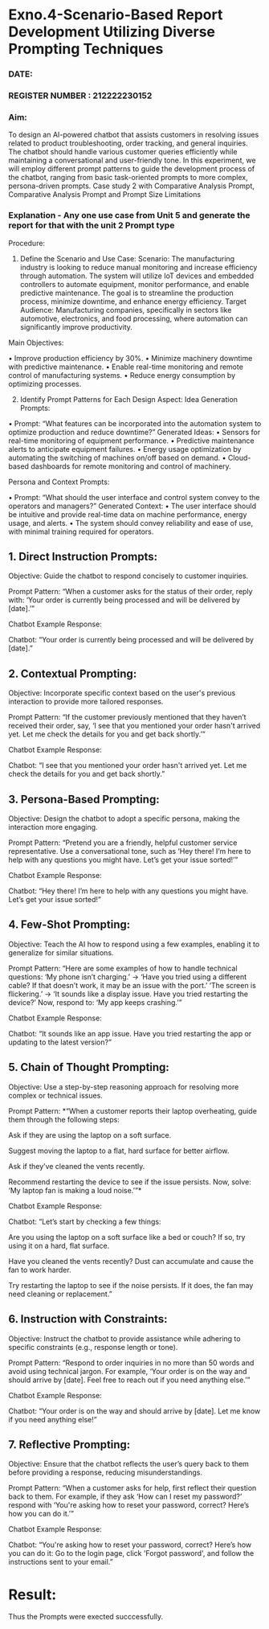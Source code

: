 # Exno.4-Scenario-Based Report Development Utilizing Diverse Prompting Techniques
### DATE:                                                                            
### REGISTER NUMBER : 212222230152
### Aim:
To design an AI-powered chatbot that assists customers in resolving issues related to product troubleshooting, order tracking, and general inquiries. The chatbot should handle various customer queries efficiently while maintaining a conversational and user-friendly tone. In this experiment, we will employ different prompt patterns to guide the development process of the chatbot, ranging from basic task-oriented prompts to more complex, persona-driven prompts. Case study 2 with Comparative Analysis Prompt, Comparative Analysis Prompt and Prompt Size Limitations

### Explanation - Any one use case from Unit 5 and generate the report for that with the unit 2 Prompt type
Procedure:
1.	Define the Scenario and Use Case:
Scenario:
The manufacturing industry is looking to reduce manual monitoring and increase efficiency through automation. The system will utilize IoT devices and embedded controllers to automate equipment, monitor performance, and enable predictive maintenance. The goal is to streamline the production process, minimize downtime, and enhance energy efficiency.
Target Audience:
Manufacturing companies, specifically in sectors like automotive, electronics, and food processing, where automation can significantly improve productivity.


Main Objectives:

•	Improve production efficiency by 30%.
•	Minimize machinery downtime with predictive maintenance.
•	Enable real-time monitoring and remote control of manufacturing systems.
•	Reduce energy consumption by optimizing processes.
 
2.	Identify Prompt Patterns for Each Design Aspect:
Idea Generation Prompts:

•	Prompt: “What features can be incorporated into the automation system to optimize production and reduce downtime?” Generated Ideas:
•	Sensors for real-time monitoring of equipment performance.
•	Predictive maintenance alerts to anticipate equipment failures.
•	Energy usage optimization by automating the switching of machines on/off based on demand.
•	Cloud-based dashboards for remote monitoring and control of machinery.

Persona and Context Prompts:

•	Prompt: “What should the user interface and control system convey to the operators and managers?” Generated Context:
•	The user interface should be intuitive and provide real-time data on machine performance, energy usage, and alerts.
•	The system should convey reliability and ease of use, with minimal training required for operators.

## 1. Direct Instruction Prompts:
Objective: Guide the chatbot to respond concisely to customer inquiries.

Prompt Pattern:
“When a customer asks for the status of their order, reply with: ‘Your order is currently being processed and will be delivered by [date].’”

Chatbot Example Response:

Chatbot: “Your order is currently being processed and will be delivered by [date].”

## 2. Contextual Prompting:
Objective: Incorporate specific context based on the user's previous interaction to provide more tailored responses.

Prompt Pattern:
“If the customer previously mentioned that they haven’t received their order, say, ‘I see that you mentioned your order hasn't arrived yet. Let me check the details for you and get back shortly.’”

Chatbot Example Response:

Chatbot: “I see that you mentioned your order hasn't arrived yet. Let me check the details for you and get back shortly.”

## 3. Persona-Based Prompting:
Objective: Design the chatbot to adopt a specific persona, making the interaction more engaging.

Prompt Pattern:
“Pretend you are a friendly, helpful customer service representative. Use a conversational tone, such as ‘Hey there! I’m here to help with any questions you might have. Let’s get your issue sorted!’”

Chatbot Example Response:

Chatbot: “Hey there! I’m here to help with any questions you might have. Let’s get your issue sorted!”

## 4. Few-Shot Prompting:
Objective: Teach the AI how to respond using a few examples, enabling it to generalize for similar situations.

Prompt Pattern:
“Here are some examples of how to handle technical questions:
‘My phone isn’t charging.’ → ‘Have you tried using a different cable? If that doesn’t work, it may be an issue with the port.’
‘The screen is flickering.’ → ‘It sounds like a display issue. Have you tried restarting the device?’
Now, respond to: ‘My app keeps crashing.’”

Chatbot Example Response:

Chatbot: “It sounds like an app issue. Have you tried restarting the app or updating to the latest version?”

## 5. Chain of Thought Prompting:
Objective: Use a step-by-step reasoning approach for resolving more complex or technical issues.

Prompt Pattern:
*“When a customer reports their laptop overheating, guide them through the following steps:

Ask if they are using the laptop on a soft surface.

Suggest moving the laptop to a flat, hard surface for better airflow.

Ask if they’ve cleaned the vents recently.

Recommend restarting the device to see if the issue persists. Now, solve: ‘My laptop fan is making a loud noise.’”*

Chatbot Example Response:

Chatbot: “Let’s start by checking a few things:

Are you using the laptop on a soft surface like a bed or couch? If so, try using it on a hard, flat surface.

Have you cleaned the vents recently? Dust can accumulate and cause the fan to work harder.

Try restarting the laptop to see if the noise persists. If it does, the fan may need cleaning or replacement.”

## 6. Instruction with Constraints:
Objective: Instruct the chatbot to provide assistance while adhering to specific constraints (e.g., response length or tone).

Prompt Pattern:
“Respond to order inquiries in no more than 50 words and avoid using technical jargon. For example, ‘Your order is on the way and should arrive by [date]. Feel free to reach out if you need anything else.’”

Chatbot Example Response:

Chatbot: “Your order is on the way and should arrive by [date]. Let me know if you need anything else!”

## 7. Reflective Prompting:
Objective: Ensure that the chatbot reflects the user’s query back to them before providing a response, reducing misunderstandings.

Prompt Pattern:
“When a customer asks for help, first reflect their question back to them. For example, if they ask ‘How can I reset my password?’ respond with ‘You're asking how to reset your password, correct? Here’s how you can do it.’”

Chatbot Example Response:

Chatbot: “You're asking how to reset your password, correct? Here’s how you can do it: Go to the login page, click 'Forgot password', and follow the instructions sent to your email.”



# Result: 
Thus the Prompts were exected succcessfully.

